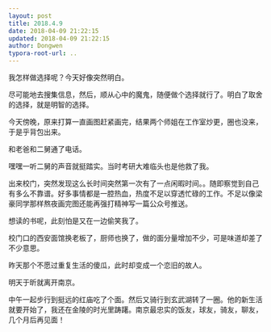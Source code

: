 ```yaml
---
layout: post
title: 2018.4.9
date: 2018-04-09 21:22:15
updated: 2018-04-09 21:22:15
author: Dongwen
typora-root-url: ..
---
```




我怎样做选择呢？今天好像突然明白。

尽可能地去搜集信息，然后，顺从心中的魔鬼，随便做个选择就行了。明白了取舍的选择，就是明智的选择。

今天傍晚，原来打算一直画图赶紧画完，结果两个师姐在工作室炒更，圈也没来，于是乎背包出来。

和老爸和二舅通了电话。

嘿嘿一听二舅的声音就挺踏实。当时考研大难临头也是他救了我。

出来校门，突然发现这么长时间突然第一次有了一点闲暇时间。。随即察觉到自己有多么不靠谱。好多事情都是一腔热血，热度不足以穿透忙碌的工作。不足以像梁豪同学那样熬夜画完图还能再强打精神写一篇公众号推送。

想读的书呢，此刻怕是又在一边偷笑我了。

校门口的西安面馆换老板了，厨师也换了，做的面分量增加不少，可是味道却差了不少意思。

昨天那个不愿过重复生活的傻瓜，此时却变成一个恋旧的故人。

明天于昕就离开南京。

中午一起步行到挺远的红庙吃了个面。然后又骑行到玄武湖转了一圈。他的新生活就要开始了，我还在金陵的时光里踌躇。南京最忠实的饭友，球友，骑友，聊友，几个月后再见面！